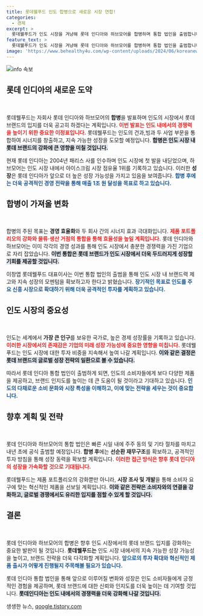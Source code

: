 ```yaml
---
title: 롯데웰푸드 인도 합병으로 새로운 시장 연합!
categories:
  - 경제
excerpt: >
  롯데웰푸드가 인도 시장을 겨냥해 롯데 인디아와 하브모어를 합병하며 통합 법인을 출범합니다. 여기에 따른 경영 효율화와 시너지 창출로 연 매출 1조원을 목표로 공격적인 투자에 나선다는 계획입니다. 인도 시장의 잠재력을 더욱 강화할 이번 합병에 귀추가 주목됩니다!
feature_text: >
  롯데웰푸드가 인도 시장을 겨냥해 롯데 인디아와 하브모어를 합병하며 통합 법인을 출범합니다. 여기에 따른 경영 효율화와 시너지 창출로 연 매출 1조원을 목표로 공격적인 투자에 나선다는 계획입니다. 인도 시장의 잠재력을 더욱 강화할 이번 합병에 귀추가 주목됩니다!
image: 'https://www.behealthy4u.com/wp-content/uploads/2024/06/koreanews.jpg'
---
```


<p><img src="https://www.behealthy4u.com/wp-content/uploads/2024/06/koreanews.jpg" alt="info 속보" /></p>

<h2 data-ke-size="size26">롯데 인디아의 새로운 도약</h2>

<p data-ke-size="size16">&nbsp;</p>

<p>롯데웰푸드는 자회사 롯데 인디아와 하브모어의 <b>합병</b>을 발표하며 인도의 시장에서 롯데 브랜드의 입지를 더욱 공고히 하겠다는 계획입니다. <b><span style="color: #ee2323;">이번 발표는 인도 내에서의 경쟁력을 높이기 위한 중요한 이정표입니다.</span></b> 롯데웰푸드는 인도의 건과,빙과 두 사업 부문을 통합하여 시너지를 창출하고, 지속 가능한 성장을 도모할 예정입니다. <b><span style="background-color: #21538527;">합병은 인도 시장 내 롯데 브랜드의 강화에 큰 영향을 미칠 것입니다.</span></b></p>

<p>현재 롯데 인디아는 2004년 패리스 사를 인수하며 인도 시장에 첫 발을 내딛었으며, 하브모어는 인도 시장 내에서 아이스크림 시장 점유율 1위를 기록하고 있습니다. 이러한 <b>성장</b>은 롯데 인디아가 앞으로 더 높은 성장 가능성을 가지고 있음을 보여줍니다. <b><span style="color: #1a5490;">합병 후에는 더욱 공격적인 경영 전략을 통해 매출 1조 원 달성을 목표로 하고 있습니다.</span></b></p>

<h2 data-ke-size="size26">합병이 가져올 변화</h2>

<p data-ke-size="size16">&nbsp;</p>

<p>합병의 주된 목표는 <b>경영 효율화</b>와 두 회사 간의 시너지 효과 극대화입니다. <b><span style="color: #ee2323;">제품 포트폴리오의 강화와 물류·생산 거점의 통합을 통해 효율성을 높일 계획입니다.</span></b> 롯데 인디아와 하브모어는 이미 각각의 경영 성과를 통해 인도 시장에서 충분한 경쟁력을 가진 기업으로 자리 잡았습니다. <b><span style="background-color: #21538527;">이번 통합은 롯데 브랜드가 인도 시장에서 더욱 두드러지게 성장할 기회를 제공할 것입니다.</span></b></p>

<p>이창엽 롯데웰푸드 대표이사는 이번 통합 법인의 출범을 통해 인도 시장 내 브랜드력 제고와 지속 성장의 모멘텀을 확보하고자 한다고 밝혔습니다. <b><span style="color: #1a5490;">장기적인 목표로 인도를 주요 신흥 시장으로 확대하기 위해 더욱 공격적인 투자를 계획하고 있습니다.</span></b></p>

<h2 data-ke-size="size26">인도 시장의 중요성</h2>

<p data-ke-size="size16">&nbsp;</p>

<p>인도는 세계에서 <b>가장 큰 인구</b>를 보유한 국가로, 높은 경제 성장률을 기록하고 있습니다. <b><span style="color: #ee2323;">이러한 시장에서의 존재감은 기업의 미래 성장 가능성에 중요한 영향을 미칩니다.</span></b> 롯데웰푸드는 인도 시장에 대한 투자 비중을 지속해서 높여 나갈 계획입니다. <b><span style="background-color: #21538527;">이와 같은 결정은 롯데 브랜드의 글로벌 성장 전략의 일환으로 볼 수 있습니다.</span></b></p>

<p>따라서 롯데 인디아 통합 법인이 출범하게 되면, 인도의 소비자들에게 보다 다양한 제품을 제공하고, 브랜드 인지도를 높이는 데 큰 도움이 될 것이라고 기대하고 있습니다. <b><span style="color: #1a5490;">인도의 다채로운 소비 문화와 시장 특성을 이해하고, 이에 맞는 전략을 세우는 것이 중요합니다.</span></b></p>

<h2 data-ke-size="size26">향후 계획 및 전략</h2>

<p data-ke-size="size16">&nbsp;</p>

<p>롯데 인디아와 하브모어의 통합 법인은 빠른 시일 내에 주주 동의 및 기타 절차를 마치고 내년 초에 공식 출범할 예정입니다. <b>합병 후</b>에는 <b>선순환 재무구조</b>를 확보하고, 공격적인 투자 방침을 통해 성장 동력을 확보할 계획입니다. <b><span style="color: #ee2323;">이러한 접근 방식은 향후 롯데 인디아의 성장을 가속화할 것으로 기대됩니다.</span></b></p>

<p>롯데웰푸드는 제품 포트폴리오의 강화뿐만 아니라, <b>시장 조사 및 개발</b>을 통해 소비자 요구에 맞는 혁신적인 제품을 선보일 계획입니다. <b><span style="background-color: #21538527;">이와 같은 전략은 소비자와의 연결을 강화하고, 글로벌 경쟁에서도 유리한 입지를 점할 수 있게 할 것입니다.</span></b></p>

<h2 data-ke-size="size26">결론</h2>

<p data-ke-size="size16">&nbsp;</p>

<p>롯데 인디아와 하브모어의 합병은 향후 인도 시장에서의 롯데 브랜드 입지를 강화하는 중요한 발판이 될 것입니다. <b>롯데웰푸드는</b> 인도 시장 내에서의 지속 가능한 성장 가능성을 높이고, 브랜드 전략을 더욱 다각화할 계획입니다. <b><span style="color: #1a5490;">앞으로의 투자 확대와 혁신적인 제품 출시가 어떻게 진행될지 주목해볼 필요가 있습니다.</span></b> </p>

<p>롯데 인디아 통합 법인을 통해 앞으로 이루어질 변화와 성장은 인도 소비자들에게 긍정적인 경험을 제공하며, 롯데 브랜드에 대한 신뢰와 인지도를 더욱 높이는 데 기여할 것입니다. <b><span style="background-color: #21538527;">롯데인디아는 인도 내에서의 경쟁력을 더욱 강화해 나갈 것입니다.</span></b></p>
생생한 뉴스, <a href="https://qoogle.tistory.com" rel="dofollow">qoogle.tistory.com</a>


